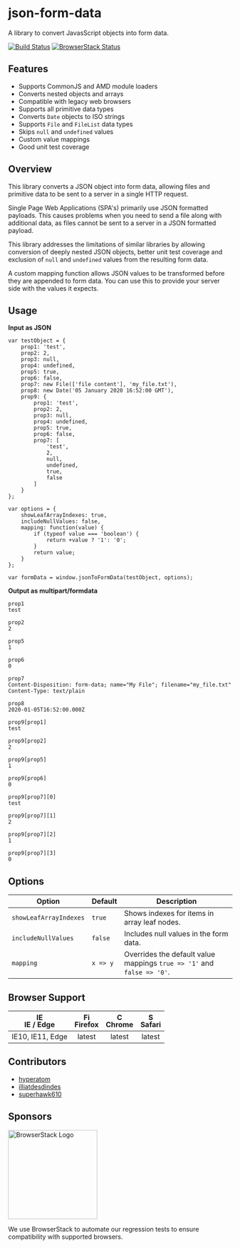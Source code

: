 # json-form-data
A library to convert JavasScript objects into form data.

[![Build Status](https://travis-ci.org/hyperatom/json-form-data.svg?branch=master)](https://travis-ci.org/hyperatom/json-form-data)
[![BrowserStack Status](https://automate.browserstack.com/badge.svg?badge_key=elFHOGNrR2tPTVBIUTRhNmRkTis2WXRDdEpsN29aN2tFWUJaTU5IelRQaz0tLXMwcU0rWFFWZG1yQm1BRFhDUUNxb2c9PQ==--3768e678743e72a8da61640d1224bac0bd7a8754)](https://automate.browserstack.com/public-build/elFHOGNrR2tPTVBIUTRhNmRkTis2WXRDdEpsN29aN2tFWUJaTU5IelRQaz0tLXMwcU0rWFFWZG1yQm1BRFhDUUNxb2c9PQ==--3768e678743e72a8da61640d1224bac0bd7a8754)

## Features
* Supports CommonJS and AMD module loaders
* Converts nested objects and arrays
* Compatible with legacy web browsers
* Supports all primitive data types
* Converts `Date` objects to ISO strings
* Supports `File` and `FileList` data types
* Skips `null` and `undefined` values
* Custom value mappings
* Good unit test coverage

## Overview

This library converts a JSON object into form data, 
allowing files and primitive data to be sent to a server in a single HTTP request.

Single Page Web Applications (SPA's) primarily use JSON formatted payloads. 
This causes problems when you need to send a file along with additional data,
as files cannot be sent to a server in a JSON formatted payload.

This library addresses the limitations of similar libraries by allowing conversion of deeply nested JSON objects,
better unit test coverage and exclusion of `null` and `undefined` values from the resulting form data.

A custom mapping function allows JSON values to be transformed before they are appended to form data.
You can use this to provide your server side with the values it expects. 

## Usage

**Input as JSON**

```
var testObject = {
    prop1: 'test',
    prop2: 2,
    prop3: null,
    prop4: undefined,
    prop5: true,
    prop6: false,
    prop7: new File(['file content'], 'my_file.txt'),
    prop8: new Date('05 January 2020 16:52:00 GMT'),
    prop9: {
        prop1: 'test',
        prop2: 2,
        prop3: null,
        prop4: undefined,
        prop5: true,
        prop6: false,
        prop7: [
            'test', 
            2, 
            null, 
            undefined, 
            true, 
            false
        ]
    }
};

var options = {
    showLeafArrayIndexes: true,
    includeNullValues: false,
    mapping: function(value) {
        if (typeof value === 'boolean') {
            return +value ? '1': '0';
        }
        return value;
    }
};

var formData = window.jsonToFormData(testObject, options);
```

**Output as multipart/formdata**

```
prop1
test

prop2
2

prop5
1

prop6
0

prop7
Content-Disposition: form-data; name="My File"; filename="my_file.txt"
Content-Type: text/plain

prop8
2020-01-05T16:52:00.000Z

prop9[prop1]
test

prop9[prop2]
2

prop9[prop5]
1

prop9[prop6]
0

prop9[prop7][0]
test

prop9[prop7][1]
2

prop9[prop7][2]
1

prop9[prop7][3]
0

```

## Options

| Option | Default | Description |
| --- | --- | --- |
| `showLeafArrayIndexes` | `true` | Shows indexes for items in array leaf nodes. |
| `includeNullValues` | `false` | Includes null values in the form data. |
| `mapping` | `x => y` | Overrides the default value mappings `true => '1'` and `false => '0'`.

## Browser Support

| <img src="https://raw.githubusercontent.com/godban/browsers-support-badges/master/src/images/edge.png" alt="IE / Edge" width="16px" height="16px" /></br> IE / Edge | <img src="https://raw.githubusercontent.com/godban/browsers-support-badges/master/src/images/firefox.png" alt="Firefox" width="16px" height="16px" /></br> Firefox | <img src="https://raw.githubusercontent.com/godban/browsers-support-badges/master/src/images/chrome.png" alt="Chrome" width="16px" height="16px" /></br> Chrome | <img src="https://raw.githubusercontent.com/godban/browsers-support-badges/master/src/images/safari.png" alt="Safari" width="16px" height="16px" /></br> Safari |
| :---------: | :---------: | :---------: | :---------: |
| IE10, IE11, Edge | latest | latest | latest 

## Contributors

- <a href="https://github.com/hyperatom">hyperatom</a>
- <a href="https://github.com/illiatdesdindes">illiatdesdindes</a>
- <a href="https://github.com/superhawk610">superhawk610</a>

## Sponsors

<a href="http://browserstack.com/">
    <img alt="BrowserStack Logo" src="https://www.browserstack.com/images/layout/browserstack-logo-600x315.png" width="200" />
</a>

We use BrowserStack to automate our regression tests to ensure compatibility with supported browsers.
